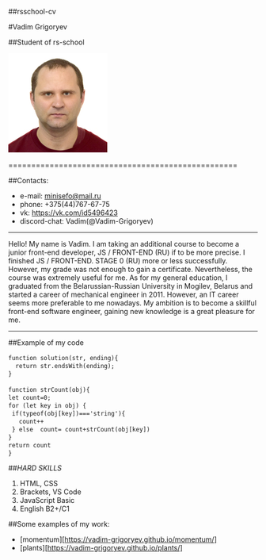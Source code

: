 ##rsschool-cv

#Vadim Grigoryev

##Student of rs-school

![Picture](https://raw.githubusercontent.com/Vadim-Grigoryev/rsschool-cv/gh-pages/vadim2.jpg "Picture")

==================================================

##Contacts:
+ e-mail: minisefo@mail.ru
+ phone: +375(44)767-67-75
+ vk: https://vk.com/id5496423
+ discord-chat: Vadim(@Vadim-Grigoryev)

**************************************************
Hello! My name is Vadim. I am taking an additional course to become a junior front-end developer, JS / FRONT-END (RU) if to be more precise. I finished JS / FRONT-END. STAGE 0 (RU) more or less successfully. However, my grade was not enough to gain a certificate. Nevertheless, the course was extremely useful for me. As for my general education, I graduated from the Belarussian-Russian University in Mogilev, Belarus and started a career of mechanical engineer in 2011. However, an IT career seems more preferable to me nowadays. My ambition is to become a skillful front-end software engineer, gaining new knowledge is a great pleasure for me. 

**************************************************

##Example of my code

```````````````````````````````````````````````````````````````````````````````````````````````````````
function solution(str, ending){
  return str.endsWith(ending);
}

function strCount(obj){
let count=0;
for (let key in obj) {
 if(typeof(obj[key])==='string'){
   count++
 } else  count= count+strCount(obj[key]) 
}
return count
}
```````````````````````````````````````````````````````````````````````````````````````````````````````

##*HARD SKILLS*
1. HTML, CSS   
2. Brackets, VS Code
3. JavaScript Basic 
4. English B2+/C1

##Some examples of my work:
+ [momentum][https://vadim-grigoryev.github.io/momentum/]
+ [plants][https://vadim-grigoryev.github.io/plants/]

